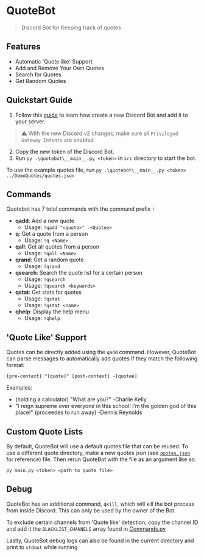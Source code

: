 # QuoteBot
> Discord Bot for Keeping track of quotes

## Features
- Automatic 'Quote like' Support
- Add and Remove Your Own Quotes
- Search for Quotes
- Get Random Quotes

## Quickstart Guide

1. Follow this [guide](https://github.com/reactiflux/discord-irc/wiki/Creating-a-discord-bot-&-getting-a-token) to learn
    how create a new Discord Bot and add it to your server.
> ⚠️ With the new Discord v2 changes, make sure all `Privileged Gateway Intents` are enabled
2. Copy the new token of the Discord Bot.
3. Run `py .\quotebot\__main__.py <token>` in `src` directory to start the bot.

To use the example quotes file, run `py .\quotebot\__main__.py <token> ../DemoQuotes/quotes.json`

## Commands
Quotebot has 7 total commands with the command prefix `!`
- **qadd**: Add a new quote
  - Usage: `!qadd "<quote>" -<Quotee>`
- **q**: Get a quote from a person
  - Usage: `!q <Name>`
- **qall**: Get all quotes from a person
  - Usage: `!qall <Name>`
- **qrand**: Get a random quote
  - Usage: `!qrand`
- **qsearch**: Search the quote list for a certain person
  - Usage: `!qsearch`
  - Usage: `!qsearch <keywords>`
- **qstat**: Get stats for quotes
  - Usage: `!qstat`
  - Usage: `!qstat <name>`
- **qhelp**: Display the help menu
  - Usage: `!qhelp`

## 'Quote Like' Support
Quotes can be directly added using the `qadd` command. However, QuoteBot can parse messages to automatically add quotes
if they match the following format:

`[pre-context] "[quote]" [post-context] -[quotee]`

Examples:
- (holding a calculator) "What are you?" -Charlie Kelly
- "I reign supreme over everyone in this school! I’m the golden god of this place!" (proceedes to run away) -Dennis Reynolds

## Custom Quote Lists
By default, QuoteBot will use a default quotes file that can be reused. To use a different quote directory,
make a new quotes json (see [`quotes.json`](DemoQuotes/quotes.json) for reference) file. Then rerun QuoteBot with the 
file as an argument like so:

`py main.py <token> <path to quote file>`

## Debug
QuoteBot has an additional command, `qkill`, which will kill the bot process from inside Discord. This can only be used 
by the owner of the Bot.

To exclude certain channels from 'Quote like' detection, copy the channel ID and add it the `BLACKLIST_CHANNELS` array
found in [Commands.py](src/quotebot/cmd/Commands.py)

Lastly, QuoteBot debug logs can also be found in the current directory and print to `stdout` while running
